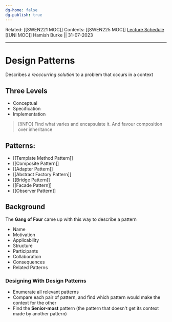 ```yaml
---
dg-home: false
dg-publish: true
---
```

Related: [[SWEN221 MOC]]
Contents: [[SWEN225 MOC]]
[Lecture Schedule](https://ecs.wgtn.ac.nz/Courses/SWEN225_2023T2/CourseSchedule)
[[UNI MOC]]
Hamish Burke || 31-07-2023
***

# Design Patterns

Describes a *reoccurring solution* to a problem that occurs in a context

## Three Levels

- Conceptual
- Specification
- Implementation

> [!INFO]
> Find what varies and encapsulate it.
> And favour composition over inheritance

## Patterns:

- [[Template Method Pattern]]
- [[Composite Pattern]]
- [[Adapter Pattern]]
- [[Abstract Factory Pattern]]
- [[Bridge Pattern]]
- [[Facade Pattern]]
- [[Observer Pattern]]

## Background

The **Gang of Four** came up with this way to describe a pattern
- Name
- Motivation
- Applicability
- Structure
- Participants
- Collaboration
- Consequences
- Related Patterns

### Designing With Design Patterns

- Enumerate all relevant patterns
- Compare each pair of pattern, and find which pattern would make the context for the other
- Find the **Senior-most** pattern (the pattern that doesn't get its context made by another pattern)


